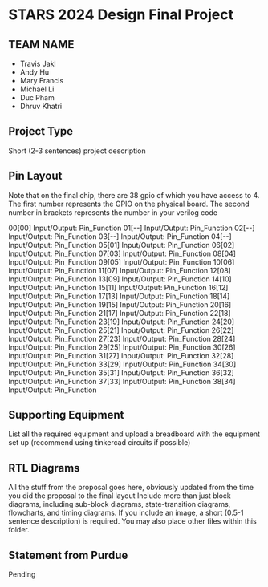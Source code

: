# STARS 2024 Design Final Project

## TEAM NAME
* Travis Jakl
* Andy Hu
* Mary Francis
* Michael Li
* Duc Pham
* Dhruv Khatri

## Project Type
Short (2-3 sentences) project description

## Pin Layout
Note that on the final chip, there are 38 gpio of which you have access to 4.
The first number represents the GPIO on the physical board. The second number
in brackets represents the number in your verilog code

00[00] Input/Output: Pin_Function
01[--] Input/Output: Pin_Function
02[--] Input/Output: Pin_Function
03[--] Input/Output: Pin_Function
04[--] Input/Output: Pin_Function
05[01] Input/Output: Pin_Function
06[02] Input/Output: Pin_Function 
07[03] Input/Output: Pin_Function 
08[04] Input/Output: Pin_Function 
09[05] Input/Output: Pin_Function 
10[06] Input/Output: Pin_Function
11[07] Input/Output: Pin_Function
12[08] Input/Output: Pin_Function
13[09] Input/Output: Pin_Function 
14[10] Input/Output: Pin_Function 
15[11] Input/Output: Pin_Function 
16[12] Input/Output: Pin_Function 
17[13] Input/Output: Pin_Function 
18[14] Input/Output: Pin_Function 
19[15] Input/Output: Pin_Function 
20[16] Input/Output: Pin_Function 
21[17] Input/Output: Pin_Function 
22[18] Input/Output: Pin_Function 
23[19] Input/Output: Pin_Function 
24[20] Input/Output: Pin_Function 
25[21] Input/Output: Pin_Function 
26[22] Input/Output: Pin_Function 
27[23] Input/Output: Pin_Function 
28[24] Input/Output: Pin_Function 
29[25] Input/Output: Pin_Function
30[26] Input/Output: Pin_Function
31[27] Input/Output: Pin_Function
32[28] Input/Output: Pin_Function
33[29] Input/Output: Pin_Function
34[30] Input/Output: Pin_Function
35[31] Input/Output: Pin_Function
36[32] Input/Output: Pin_Function
37[33] Input/Output: Pin_Function
38[34] Input/Output: Pin_Function

## Supporting Equipment
List all the required equipment and upload a breadboard with the equipment set up (recommend using tinkercad circuits if possible)

## RTL Diagrams
All the stuff from the proposal goes here, obviously updated from the time you did the proposal to the final layout
Include more than just block diagrams, including sub-block diagrams, state-transition diagrams, flowcharts, and timing diagrams.  If you include an image, a short (0.5-1 sentence description) is required.
You may also place other files within this folder.

## Statement from Purdue
Pending

